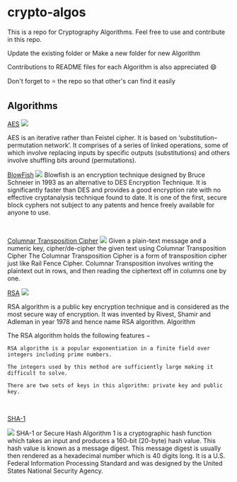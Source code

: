 # crypto-algos
This is a repo for Cryptography Algorithms. Feel free to use and contribute in this repo.

Update the existing folder or Make a new folder for new Algorithm

Contributions to README files for each Algorithm is also appreciated :smile:

Don't forget to :star: the repo so that other's can find it easily


## Algorithms

[AES](https://github.com/Ankit1598/crypto-algos/tree/main/AES)
![](https://www.tutorialspoint.com/cryptography/images/aes_structure.jpg)


AES is an iterative rather than Feistel cipher. It is based on ‘substitution–permutation network’. It comprises of a series of linked operations, some of which involve replacing inputs by specific outputs (substitutions) and others involve shuffling bits around (permutations).


[BlowFish](https://github.com/Ankit1598/crypto-algos/tree/main/BlowFish)
![](https://media.geeksforgeeks.org/wp-content/uploads/20190929214411/encryption-blowfish.jpg)
Blowfish is an encryption technique designed by Bruce Schneier in 1993 as an alternative to DES Encryption Technique. It is significantly faster than DES and provides a good encryption rate with no effective cryptanalysis technique found to date. It is one of the first, secure block cyphers not subject to any patents and hence freely available for anyone to use.

<br />

[Columnar Transposition Cipher](https://github.com/Ankit1598/crypto-algos/tree/main/ColumnTranspositionCipher)
![](https://media.geeksforgeeks.org/wp-content/uploads/columnar-transposition-cipher1.png)
Given a plain-text message and a numeric key, cipher/de-cipher the given text using Columnar Transposition Cipher
The Columnar Transposition Cipher is a form of transposition cipher just like Rail Fence Cipher. Columnar Transposition involves writing the plaintext out in rows, and then reading the ciphertext off in columns one by one.


[RSA](https://github.com/Ankit1598/crypto-algos/tree/main/RSA)
![](https://www.gatevidyalay.com/wp-content/uploads/2018/12/Asymmetric-Key-Cryptography-Diagram.png)

RSA algorithm is a public key encryption technique and is considered as the most secure way of encryption. It was invented by Rivest, Shamir and Adleman in year 1978 and hence name RSA algorithm.
Algorithm

The RSA algorithm holds the following features −

    RSA algorithm is a popular exponentiation in a finite field over integers including prime numbers.

    The integers used by this method are sufficiently large making it difficult to solve.

    There are two sets of keys in this algorithm: private key and public key.
<br>

[SHA-1](https://github.com/Ankit1598/crypto-algos/tree/main/SHA-1)

![](https://upload.wikimedia.org/wikipedia/commons/thumb/e/e2/SHA-1.svg/300px-SHA-1.svg.png)
SHA-1 or Secure Hash Algorithm 1 is a cryptographic hash function which takes an input and produces a 160-bit (20-byte) hash value. This hash value is known as a message digest. This message digest is usually then rendered as a hexadecimal number which is 40 digits long. It is a U.S. Federal Information Processing Standard and was designed by the United States National Security Agency.
